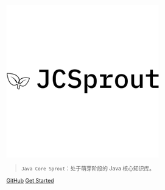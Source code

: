 

<img src="_media/icon-left-font-monochrome-black.png"  width="400" />


> `Java Core Sprout`：处于萌芽阶段的 Java 核心知识库。

[GitHub](https://github.com/crossoverJie/JCSprout)
[Get Started](#introduction)